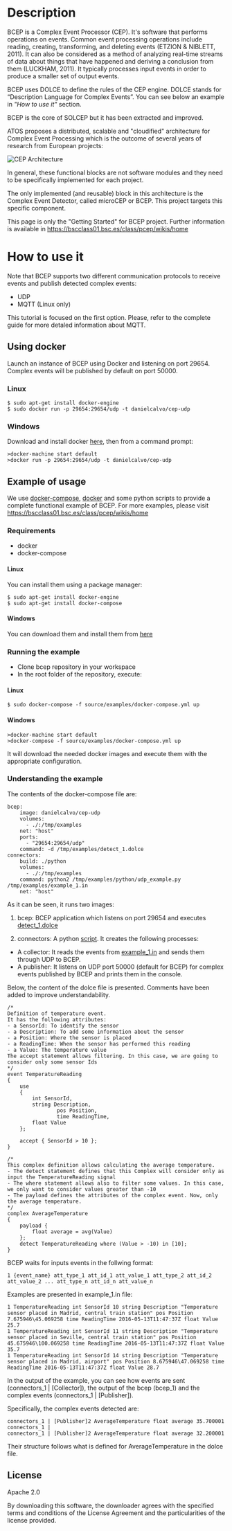 # Description
BCEP is a Complex Event Processor (CEP). It's software that performs operations on events. Common event processing operations include reading, creating, transforming, and deleting events (ETZION & NIBLETT, 2011). It can also be considered as a method of analyzing real-time streams of data about things that have happened and deriving a conclusion from them (LUCKHAM, 2011). It typically processes input events in order to produce a smaller set of output events.

BCEP uses DOLCE to define the rules of the CEP engine. DOLCE stands for “Description Language for Complex Events”. You can see below an example in *"How to use it"* section.

BCEP is the core of SOLCEP but it has been extracted and improved.

ATOS proposes a distributed, scalable and "cloudified" architecture for Complex Event Processing which is the outcome of several years of research from European projects:

![CEP Architecture](https://bscclass01.bsc.es/class/pcep/raw/master/pcep/docs/CEP_architecture.png "CEP architecture")

In general, these functional blocks are not software modules and they need to be specifically implemented for each project.

The only implemented (and reusable) block in this architecture is the Complex Event Detector, called microCEP or BCEP. This project targets this specific component.

This page is only the "Getting Started" for BCEP project. Further information is available in https://bscclass01.bsc.es/class/pcep/wikis/home

# How to use it

Note that BCEP supports two different communication protocols to receive events and publish detected complex events:
* UDP
* MQTT (Linux only)

This tutorial is focused on the first option. Please, refer to the complete guide for more detaled information about MQTT.

## Using docker

Launch an instance of BCEP using Docker and listening on port 29654. Complex events will be published by default on port 50000.

### Linux

```
$ sudo apt-get install docker-engine
$ sudo docker run -p 29654:29654/udp -t danielcalvo/cep-udp
```
### Windows

Download and install docker [here](https://store.docker.com/editions/community/docker-ce-desktop-windows), then from a command prompt:

```
>docker-machine start default
>docker run -p 29654:29654/udp -t danielcalvo/cep-udp
```

## Example of usage

We use [docker-compose](https://docs.docker.com/compose/), [docker](https://www.docker.com/) and some python scripts to provide a complete functional example of BCEP.
For more examples, please visit https://bscclass01.bsc.es/class/pcep/wikis/home

### Requirements

* docker
* docker-compose

#### Linux

You can install them using a package manager:

```
$ sudo apt-get install docker-engine
$ sudo apt-get install docker-compose
```
#### Windows

You can download them and install them from [here](https://store.docker.com/editions/community/docker-ce-desktop-windows)

### Running the example

* Clone bcep repository in your workspace
* In the root folder of the repository, execute:

#### Linux

```
$ sudo docker-compose -f source/examples/docker-compose.yml up
```

#### Windows

```
>docker-machine start default
>docker-compose -f source/examples/docker-compose.yml up
```

It will download the needed docker images and execute them with the appropriate configuration.

### Understanding the example

The contents of the docker-compose file are:

```
bcep:
    image: danielcalvo/cep-udp
    volumes:
      - ./:/tmp/examples
    net: "host"
    ports:
      - "29654:29654/udp"
    command: -d /tmp/examples/detect_1.dolce
connectors:
    build: ./python
    volumes:
      - ./:/tmp/examples
    command: python2 /tmp/examples/python/udp_example.py /tmp/examples/example_1.in
    net: "host"
```

As it can be seen, it runs two images:
1. bcep: BCEP application which listens on port 29654 and executes [detect_1.dolce](https://bscclass01.bsc.es/class/pcep/raw/master/pcep/source/examples/detect_1.dolce)

2. connectors: A python [script](https://bscclass01.bsc.es/class/pcep/raw/master/pcep/source/examples/python/udp_example.py). It creates the following processes:
 * A collector: It reads the events from [example_1.in](https://bscclass01.bsc.es/class/pcep/raw/master/pcep/source/examples/example_1.in) and sends them through UDP to BCEP.
 * A publisher: It listens on UDP port 50000 (default for BCEP) for complex events published by BCEP and prints them in the console.

Below, the content of the dolce file is presented. Comments have been added to improve understandability.

```
/*
Definition of temperature event.
It has the following attributes:
- a SensorId: To identify the sensor
- a Description: To add some information about the sensor
- a Position: Where the sensor is placed
- a ReadingTime: When the sensor has performed this reading
- a Value: The temperature value
The accept statement allows filtering. In this case, we are going to consider only some sensor Ids
*/
event TemperatureReading
{
    use
    {
        int SensorId,
        string Description,
				pos Position,
				time ReadingTime,
        float Value
    };

    accept { SensorId > 10 };
}

/*
This complex definition allows calculating the average temperature.
- The detect statement defines that this Complex will consider only as input the TemperatureReading signal
- The where statement allows also to filter some values. In this case, we only want to consider values greater than -10
- The payload defines the attributes of the complex event. Now, only the average temperature.
*/
complex AverageTemperature
{
	payload {
		float average = avg(Value)
   	};
   	detect TemperatureReading where (Value > -10) in [10];
}
```

BCEP waits for inputs events in the follwing format:

```
1 {event_name} att_type_1 att_id_1 att_value_1 att_type_2 att_id_2 att_value_2 ... att_type_n att_id_n att_value_n
```

Examples are presented in example_1.in file:

```
1 TemperatureReading int SensorId 10 string Description "Temperature sensor placed in Madrid, central train station" pos Position 7.675946\45.069258 time ReadingTime 2016-05-13T11:47:37Z float Value 25.7
1 TemperatureReading int SensorId 11 string Description "Temperature sensor placed in Seville, central train station" pos Position 45.675946\100.069258 time ReadingTime 2016-05-13T11:47:37Z float Value 35.7
1 TemperatureReading int SensorId 14 string Description "Temperature sensor placed in Madrid, airport" pos Position 8.675946\47.069258 time ReadingTime 2016-05-13T11:47:37Z float Value 28.7
```

In the output of the example, you can see how events are sent (connectors_1 | [Collector]), the output of the bcep (bcep_1) and the complex events (connectors_1 | [Publisher]).

Specifically, the complex events detected are:

```
connectors_1 | [Publisher]2 AverageTemperature float average 35.700001
connectors_1 | 
connectors_1 | [Publisher]2 AverageTemperature float average 32.200001

```

Their structure follows what is defined for AverageTemperature in the dolce file.

## License

Apache 2.0

By downloading this software, the downloader agrees with the specified terms and conditions of the License Agreement and the particularities of the license provided.
